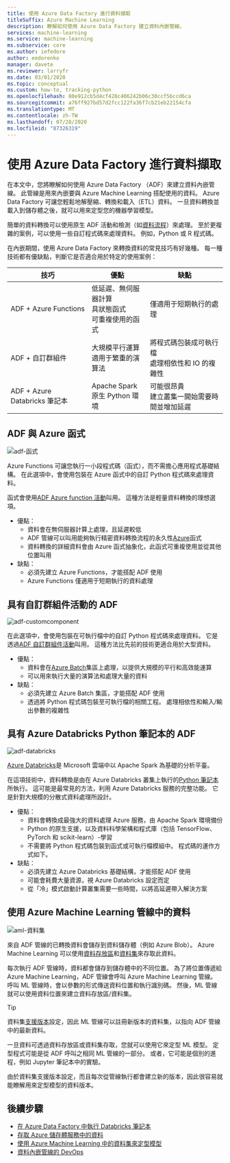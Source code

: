 ```yaml
---
title: 使用 Azure Data Factory 進行資料擷取
titleSuffix: Azure Machine Learning
description: 瞭解如何使用 Azure Data Factory 建立資料內嵌管線。
services: machine-learning
ms.service: machine-learning
ms.subservice: core
ms.author: iefedore
author: eedorenko
manager: davete
ms.reviewer: larryfr
ms.date: 03/01/2020
ms.topic: conceptual
ms.custom: how-to, tracking-python
ms.openlocfilehash: 80e912cb5d4cf428c406242b06c30ccf56ccd6ca
ms.sourcegitcommit: a76ff927bd57d2fcc122fa36f7cb21eb22154cfa
ms.translationtype: MT
ms.contentlocale: zh-TW
ms.lasthandoff: 07/28/2020
ms.locfileid: "87326319"
---
```

# <a name="data-ingestion-with-azure-data-factory"></a>使用 Azure Data Factory 進行資料擷取

在本文中，您將瞭解如何使用 Azure Data Factory （ADF）來建立資料內嵌管線。 此管線是用來內嵌要與 Azure Machine Learning 搭配使用的資料。 Azure Data Factory 可讓您輕鬆地解壓縮、轉換和載入（ETL）資料。 一旦資料轉換並載入到儲存體之後，就可以用來定型您的機器學習模型。

簡單的資料轉換可以使用原生 ADF 活動和檢測（如[資料流程](https://docs.microsoft.com/azure/data-factory/control-flow-execute-data-flow-activity)）來處理。 至於更複雜的案例，可以使用一些自訂程式碼來處理資料。 例如，Python 或 R 程式碼。

在內嵌期間，使用 Azure Data Factory 來轉換資料的常見技巧有好幾種。 每一種技術都有優缺點，判斷它是否適合用於特定的使用案例：

| 技巧 | 優點 | 缺點 |
| ----- | ----- | ----- |
| ADF + Azure Functions | 低延遲、無伺服器計算</br>具狀態函式</br>可重複使用的函式 | 僅適用于短期執行的處理 |
| ADF + 自訂群組件 | 大規模平行運算</br>適用于繁重的演算法 | 將程式碼包裝成可執行檔</br>處理相依性和 IO 的複雜性 |
| ADF + Azure Databricks 筆記本 | Apache Spark</br>原生 Python 環境 | 可能很昂貴</br>建立叢集一開始需要時間並增加延遲

## <a name="adf-with-azure-functions"></a>ADF 與 Azure 函式

![adf-函式](media/how-to-data-ingest-adf/adf-function.png)

Azure Functions 可讓您執行一小段程式碼（函式），而不需擔心應用程式基礎結構。 在此選項中，會使用包裝在 Azure 函式中的自訂 Python 程式碼來處理資料。 

函式會使用[ADF Azure function 活動](https://docs.microsoft.com/azure/data-factory/control-flow-azure-function-activity)叫用。 這種方法是輕量資料轉換的理想選項。 

* 優點：
    * 資料會在無伺服器計算上處理，且延遲較低
    * ADF 管線可以叫用能夠執行精密資料轉換流程的永久性[Azure](/azure/azure-functions/durable/durable-functions-overview)函式 
    * 資料轉換的詳細資料會由 Azure 函式抽象化，此函式可重複使用並從其他位置叫用
* 缺點：
    * 必須先建立 Azure Functions，才能搭配 ADF 使用
    * Azure Functions 僅適用于短期執行的資料處理

## <a name="adf-with-custom-component-activity"></a>具有自訂群組件活動的 ADF

![adf-customcomponent](media/how-to-data-ingest-adf/adf-customcomponent.png)

在此選項中，會使用包裝在可執行檔中的自訂 Python 程式碼來處理資料。 它是透過[ADF 自訂群組件活動](https://docs.microsoft.com/azure/data-factory/transform-data-using-dotnet-custom-activity)叫用。 這種方法比先前的技術更適合用於大型資料。

* 優點：
    * 資料會在[Azure Batch](https://docs.microsoft.com/azure/batch/batch-technical-overview)集區上處理，以提供大規模的平行和高效能運算
    * 可以用來執行大量的演算法和處理大量的資料
* 缺點：
    * 必須先建立 Azure Batch 集區，才能搭配 ADF 使用
    * 透過將 Python 程式碼包裝至可執行檔的相關工程。 處理相依性和輸入/輸出參數的複雜性

## <a name="adf-with-azure-databricks-python-notebook"></a>具有 Azure Databricks Python 筆記本的 ADF

![adf-databricks](media/how-to-data-ingest-adf/adf-databricks.png)

[Azure Databricks](https://azure.microsoft.com/services/databricks/)是 Microsoft 雲端中以 Apache Spark 為基礎的分析平臺。

在這項技術中，資料轉換是由在 Azure Databricks 叢集上執行的[Python 筆記本](https://docs.microsoft.com/azure/data-factory/transform-data-using-databricks-notebook)所執行。 這可能是最常見的方法，利用 Azure Databricks 服務的完整功能。 它是針對大規模的分散式資料處理所設計。

* 優點：
    * 資料會轉換成最強大的資料處理 Azure 服務，由 Apache Spark 環境備份
    * Python 的原生支援，以及資料科學架構和程式庫（包括 TensorFlow、PyTorch 和 scikit-learn）-學習
    * 不需要將 Python 程式碼包裝到函式或可執行檔模組中。 程式碼的運作方式如下。
* 缺點：
    * 必須先建立 Azure Databricks 基礎結構，才能搭配 ADF 使用
    * 可能會耗費大量資源，視 Azure Databricks 設定而定
    * 從「冷」模式啟動計算叢集需要一些時間，以將高延遲帶入解決方案 
    

## <a name="consuming-data-in-azure-machine-learning-pipelines"></a>使用 Azure Machine Learning 管線中的資料

![aml-資料集](media/how-to-data-ingest-adf/aml-dataset.png)

來自 ADF 管線的已轉換資料會儲存到資料儲存體（例如 Azure Blob）。 Azure Machine Learning 可以使用[資料存放區](https://docs.microsoft.com/azure/machine-learning/how-to-access-data#create-and-register-datastores)和[資料集](https://docs.microsoft.com/azure/machine-learning/how-to-create-register-datasets)來存取此資料。

每次執行 ADF 管線時，資料都會儲存到儲存體中的不同位置。 為了將位置傳遞給 Azure Machine Learning，ADF 管線會呼叫 Azure Machine Learning 管線。 呼叫 ML 管線時，會以參數的形式傳送資料位置和執行識別碼。 然後，ML 管線就可以使用資料位置來建立資料存放區/資料集。 

> [!TIP]
> 資料集[支援版本](https://docs.microsoft.com/azure/machine-learning/how-to-version-track-datasets)設定，因此 ML 管線可以註冊新版本的資料集，以指向 ADF 管線中的最新資料。

一旦資料可透過資料存放區或資料集存取，您就可以使用它來定型 ML 模型。 定型程式可能是從 ADF 呼叫之相同 ML 管線的一部分。 或者，它可能是個別的進程，例如 Jupyter 筆記本中的實驗。

由於資料集支援版本設定，而且每次從管線執行都會建立新的版本，因此很容易就能瞭解用來定型模型的資料版本。

## <a name="next-steps"></a>後續步驟

* [在 Azure Data Factory 中執行 Databricks 筆記本](https://docs.microsoft.com/azure/data-factory/transform-data-using-databricks-notebook)
* [存取 Azure 儲存體服務中的資料](https://docs.microsoft.com/azure/machine-learning/how-to-access-data#create-and-register-datastores)
* [使用 Azure Machine Learning 中的資料集來定型模型](https://docs.microsoft.com/azure/machine-learning/how-to-train-with-datasets)
* [資料內嵌管線的 DevOps](https://docs.microsoft.com/azure/machine-learning/how-to-cicd-data-ingestion)

